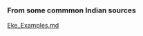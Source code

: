 ### From some commmon Indian sources
[Eke_Examples.md](https://github.com/vwulf/ettuge/blob/master/src/main/md/kannada/sections/Eke_examples.md)


